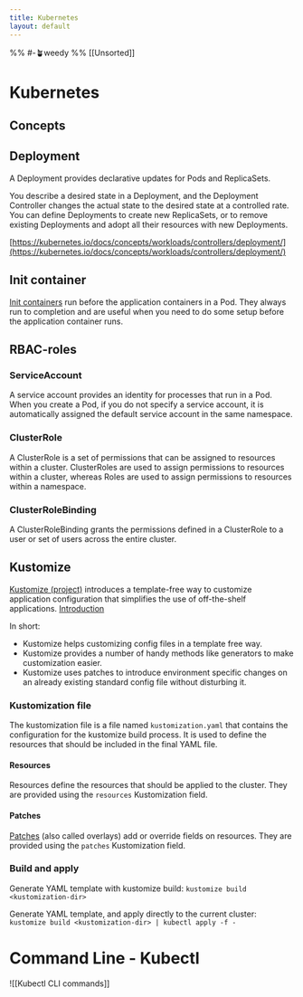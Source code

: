 ```yaml
---
title: Kubernetes
layout: default
---
```

%% #-🪴weedy %%
[[Unsorted]]
# Kubernetes

## Concepts

## Deployment

A Deployment provides declarative updates for Pods and ReplicaSets.

You describe a desired state in a Deployment, and the Deployment Controller changes the actual state to the desired state at a controlled rate. You can define Deployments to create new ReplicaSets, or to remove existing Deployments and adopt all their resources with new Deployments.

[https://kubernetes.io/docs/concepts/workloads/controllers/deployment/](https://kubernetes.io/docs/concepts/workloads/controllers/deployment/)

## Init container

[Init containers](https://kubernetes.io/docs/concepts/workloads/pods/init-containers/) run before the application containers in a Pod. They always run to completion and are useful when you need to do some setup before the application container runs.

## RBAC-roles

### ServiceAccount

A service account provides an identity for processes that run in a Pod. When you create a Pod, if you do not specify a service account, it is automatically assigned the default service account in the same namespace.

### ClusterRole

A ClusterRole is a set of permissions that can be assigned to resources within a cluster. ClusterRoles are used to assign permissions to resources within a cluster, whereas Roles are used to assign permissions to resources within a namespace.

### ClusterRoleBinding

A ClusterRoleBinding grants the permissions defined in a ClusterRole to a user or set of users across the entire cluster.

## Kustomize

[Kustomize (project)](https://kustomize.io/) introduces a template-free way to customize application configuration that simplifies the use of off-the-shelf applications. [Introduction](https://kubectl.docs.kubernetes.io/guides/introduction/kustomize/)

In short:

- Kustomize helps customizing config files in a template free way.
- Kustomize provides a number of handy methods like generators to make customization easier.
- Kustomize uses patches to introduce environment specific changes on an already existing standard config file without disturbing it.

### Kustomization file

The kustomization file is a file named `kustomization.yaml` that contains the configuration for the kustomize build process. It is used to define the resources that should be included in the final YAML file.

#### Resources

Resources define the resources that should be applied to the cluster. They are provided using the `resources` Kustomization field.

#### Patches

[Patches](https://kubectl.docs.kubernetes.io/references/kustomize/kustomization/patches/) (also called overlays) add or override fields on resources. They are provided using the `patches` Kustomization field.

### Build and apply

Generate YAML template with kustomize build:
`kustomize build <kustomization-dir>`

Generate YAML template, and apply directly to the current cluster:
`kustomize build <kustomization-dir> | kubectl apply -f -`

# Command Line - Kubectl

![[Kubectl CLI commands]]